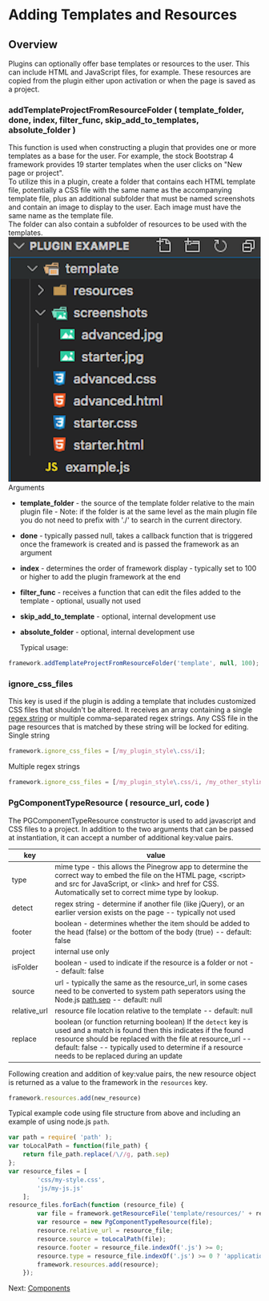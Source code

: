 # Adding Templates and Resources
## Overview
Plugins can optionally offer base templates or resources to the user. This can include HTML and JavaScript files, for example. These resources are copied from the plugin either upon activation or when  the page is saved as a project. 

### __addTemplateProjectFromResourceFolder ( template_folder, done, index, filter_func, skip_add_to_templates, absolute_folder )__
This function is used when constructing a plugin that provides one or more templates as a base for the user. For example, the stock Bootstrap 4 framework provides 19 starter templates when the user clicks on "New page or project".  
To utilize this in a plugin, create a folder that contains each HTML template file, potentially a CSS file with the same name as the accompanying template file, plus an additional subfolder that must be named screenshots and contain an image to display to the user. Each image must have the same name as the template file.  
The folder can also contain a subfolder of resources to be used with the templates.  
![template folder example](./Images/folder_structure.png)  
Arguments
- __template_folder__ - the source of the template folder relative to the main plugin file - Note: if the folder is at the same level as the main plugin file you do not need to prefix with './' to search in the current directory.
- __done__ - typically passed null, takes a callback function that is triggered once the framework is created and is passed the framework as an argument	
- __index__ - determines the order of framework display - typically set to 100 or higher to add the plugin framework at the end
- __filter_func__ - receives a function that can edit the files added to the template - optional, usually not used
- __skip_add_to_template__ - optional, internal development use
- __absolute_folder__ - optional, internal development use 
   
  Typical usage:
 ```javascript
framework.addTemplateProjectFromResourceFolder('template', null, 100);
```
  
### __ignore_css_files__
This key is used if the plugin is adding a template that includes customized CSS files that shouldn't be altered. It receives an array containing a single [regex string](https://developer.mozilla.org/en-US/docs/Web/JavaScript/Guide/Regular_Expressions) or multiple comma-separated regex strings. Any CSS file in the page resources that is matched by these string will be locked for editing.  
Single string
```javascript
framework.ignore_css_files = [/my_plugin_style\.css/i];
```
Multiple regex strings
```javascript
framework.ignore_css_files = [/my_plugin_style\.css/i, /my_other_styling\.css/i];
```
### __PgComponentTypeResource__ ( resource_url, code )
The PGComponentTypeResource constructor is used to add javascript and CSS files to a project. In addition to the two arguments that can be passed at instantiation, it can accept a number of additional key:value pairs.  

| key | value |
| ----| ---- |
| type | mime type - this allows the Pinegrow app to determine the correct way to embed the file on the HTML page, \<script> and src for JavaScript, or \<link> and href for CSS. Automatically set to correct mime type by lookup.
| detect | regex string - determine if another file (like jQuery), or an earlier version exists on the page -- typically not used |
| footer | boolean - determines whether the item should be added to the head (false) or the bottom of the body (true) -- default: false |
| project | internal use only |
| isFolder | boolean - used to indicate if the resource is a folder or not -- default: false|
| source | url - typically the same as the resource_url, in some cases need to be converted to system path seperators using the Node.js [path.sep](https://nodejs.org/api/path.html#path_path_sep) -- default: null|
| relative_url | resource file location relative to the template -- default: null |
|replace| boolean (or function returning boolean) If the ```detect``` key is used and a match is found then this indicates if the found resource should be replaced with the file at resource_url -- default: false -- typically used to determine if a resource needs to be replaced during an update|

Following creation and addition of key:value pairs, the new resource object is returned as a value to the framework in the ```resources``` key.
```javascript
framework.resources.add(new_resource)
```

Typical example code using file structure from above and including an example of using node.js ```path```.
```javascript
var path = require( 'path' );
var toLocalPath = function(file_path) {
    return file_path.replace(/\//g, path.sep)
};
var resource_files = [
		'css/my-style.css',
		'js/my-js.js'
	];
resource_files.forEach(function (resource_file) {
		var file = framework.getResourceFile('template/resources/' + resource_file);
		var resource = new PgComponentTypeResource(file);
		resource.relative_url = resource_file;
		resource.source = toLocalPath(file);
		resource.footer = resource_file.indexOf('.js') >= 0;
		resource.type = resource_file.indexOf('.js') >= 0 ? 'application/javascript' : 'text/css';
		framework.resources.add(resource);
	});
```

Next: [Components](Components.md)